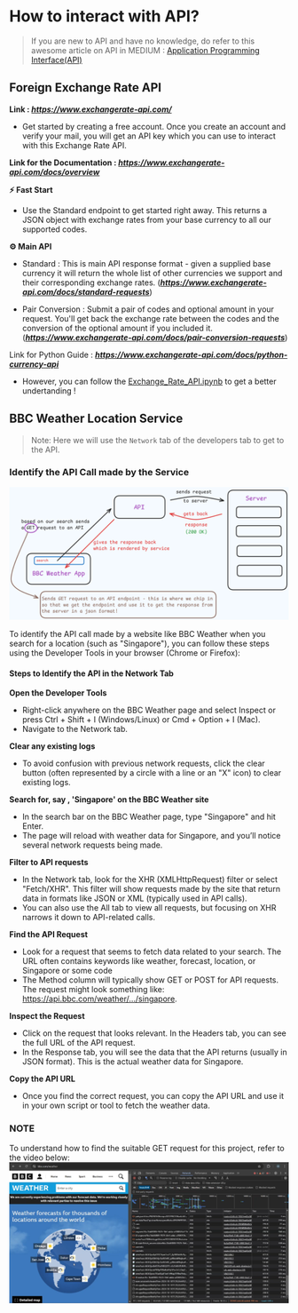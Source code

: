 # How to interact with API?
> If you are new to API and have no knowledge, do refer to this awesome article on API in MEDIUM : <a href="https://medium.com/@basubinayak05/application-programming-interface-3c31ce6a4be3">Application Programming Interface(API)</a>

## Foreign Exchange Rate API
**Link : *https://www.exchangerate-api.com/***

- Get started by creating a free account. Once you create an account and verify your mail, you will get an API key which you can use to interact with this Exchange Rate API. 

**Link for the Documentation : *https://www.exchangerate-api.com/docs/overview***

**⚡ Fast Start**
- Use the Standard endpoint to get started right away. This returns a JSON object with exchange rates from your base currency to all our supported codes.


**⚙️ Main API**
- Standard : This is main API response format - given a supplied base currency it will return the whole list of other currencies we support and their corresponding exchange rates. (***https://www.exchangerate-api.com/docs/standard-requests***)

- Pair Conversion : Submit a pair of codes and optional amount in your request. You'll get back the exchange rate between the codes and the conversion of the optional amount if you included it. (***https://www.exchangerate-api.com/docs/pair-conversion-requests***)

Link for Python Guide : ***https://www.exchangerate-api.com/docs/python-currency-api***

- However, you can follow the <a href="https://github.com/basu-binayak/Web-Scraping/blob/b0e46143bdef342d6cc0193ad03e35f3077063f6/API/Exchange_Rate_API.ipynb">Exchange_Rate_API.ipynb</a> to get a better undertanding !


## BBC Weather Location Service 
> Note: Here we will use the `Network` tab of the developers tab to get to the API. 

### Identify the API Call made by the Service 
![Understanding the API Call](https://github.com/basu-binayak/Web-Scraping/blob/f3fc9c4295d4c3117863a59c4918031e549d80b0/API/Images/bbc_weather_app.png)

To identify the API call made by a website like BBC Weather when you search for a location (such as "Singapore"), you can follow these steps using the Developer Tools in your browser (Chrome or Firefox):

#### Steps to Identify the API in the Network Tab
**Open the Developer Tools**
- Right-click anywhere on the BBC Weather page and select Inspect or press Ctrl + Shift + I (Windows/Linux) or Cmd + Option + I (Mac).
- Navigate to the Network tab.

**Clear any existing logs**
- To avoid confusion with previous network requests, click the clear button (often represented by a circle with a line or an "X" icon) to clear existing logs.

**Search for, say , 'Singapore' on the BBC Weather site**
- In the search bar on the BBC Weather page, type "Singapore" and hit Enter.
- The page will reload with weather data for Singapore, and you’ll notice several network requests being made.

**Filter to API requests**
- In the Network tab, look for the XHR (XMLHttpRequest) filter or select "Fetch/XHR". This filter will show requests made by the site that return data in formats like JSON or XML (typically used in API calls).
- You can also use the All tab to view all requests, but focusing on XHR narrows it down to API-related calls.

**Find the API Request**
- Look for a request that seems to fetch data related to your search. The URL often contains keywords like weather, forecast, location, or Singapore or some code 
- The Method column will typically show GET or POST for API requests. The request might look something like: https://api.bbc.com/weather/.../singapore.

**Inspect the Request**
- Click on the request that looks relevant. In the Headers tab, you can see the full URL of the API request.
- In the Response tab, you will see the data that the API returns (usually in JSON format). This is the actual weather data for Singapore.

**Copy the API URL**
- Once you find the correct request, you can copy the API URL and use it in your own script or tool to fetch the weather data.

### NOTE
To understand how to find the suitable GET request for this project, refer to the video below:
[![Watch the video](https://github.com/basu-binayak/Web-Scraping/blob/a61f7ec7b2046aff6488eede5d623829138120ca/API/Images/BBC_Weather_API_thumbnail.png)](https://github.com/basu-binayak/Web-Scraping/blob/a61f7ec7b2046aff6488eede5d623829138120ca/API/Videos/BBC_Weather_API.flv)





